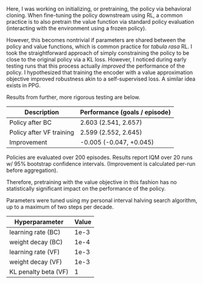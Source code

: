 Here, I was working on initializing, or pretraining, the policy via behavioral cloning.
When fine-tuning the policy downstream using RL, a common practice is to also pretrain
the value function via standard policy evaluation (interacting with the environment
using a frozen policy).

However, this becomes nontrivial if parameters are shared between the policy and value
functions, which is common practice for *tabula rasa* RL. I took the straightforward
approach of simply constraining the policy to be close to the original policy via a KL
loss. However, I noticed during early testing runs that this process actually
*improved* the performance of the policy. I hypothesized that training the encoder
with a value approximation objective improved robustness akin to a self-supervised
loss. A similar idea exists in PPG.

Results from further, more rigorous testing are below.

| Description              | Performance (goals / episode) |
|--------------------------|-------------------------------|
| Policy after BC          | 2.603 (2.541, 2.657)          |
| Policy after VF training | 2.599 (2.552, 2.645)          |
| Improvement              | -0.005 (-0.047, +0.045)       |

Policies are evaluated over 200 episodes. Results report IQM over 20 runs w/ 95%
bootstrap confidence intervals. (Improvement is calculated per-run before aggregation).

Therefore, pretraining with the value objective in this fashion has no statistically
significant impact on the performance of the policy.

Parameters were tuned using my personal interval halving search algorithm, up to a
maximum of two steps per decade.

| Hyperparameter       | Value |
|----------------------|-------|
| learning rate (BC)   | 1e-3  |
| weight decay (BC)    | 1e-4  |
| learning rate (VF)   | 1e-3  |
| weight decay (VF)    | 1e-3  |
| KL penalty beta (VF) | 1     |
